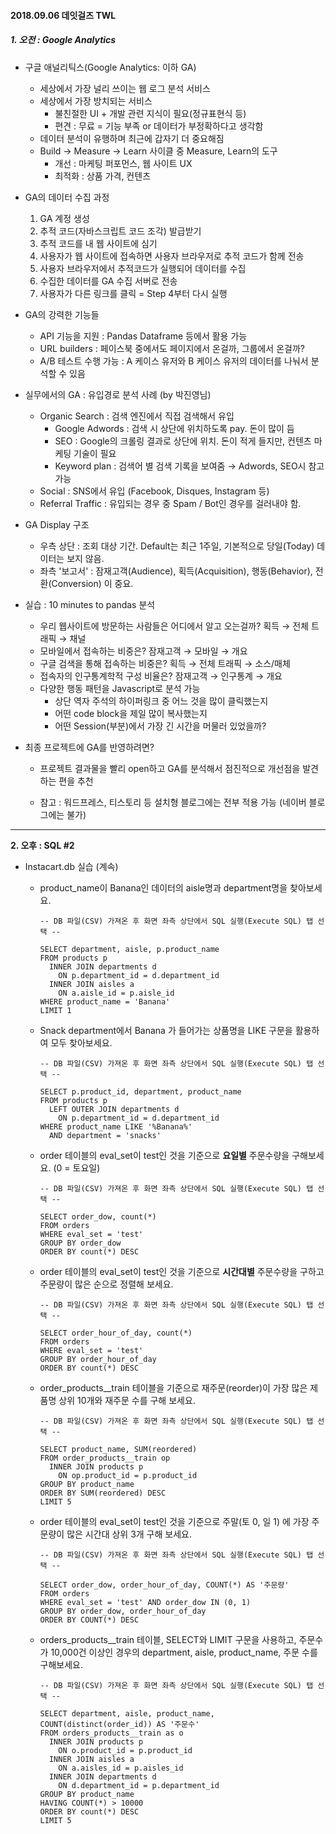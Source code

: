 #### 2018.09.06 데잇걸즈 TWL 



##### 1. 오전 : Google Analytics

- 구글 애널리틱스(Google Analytics: 이하 GA)
  - 세상에서 가장 널리 쓰이는 웹 로그 분석 서비스
  - 세상에서 가장 방치되는 서비스
    - 불친절한 UI + 개발 관련 지식이 필요(정규표현식 등)
    - 편견 : 무료 = 기능 부족 or 데이터가 부정확하다고 생각함
  - 데이터 분석이 유행하며 최근에 갑자기 더 중요해짐
  - Build → Measure → Learn 사이클 중 Measure, Learn의 도구
    - 개선 : 마케팅 퍼포먼스, 웹 사이트 UX
    - 최적화 : 상품 가격, 컨텐츠



- GA의 데이터 수집 과정
  1. GA 계정 생성
  2. 추적 코드(자바스크립트 코드 조각) 발급받기
  3. 추적 코드를 내 웹 사이트에 심기
  4. 사용자가 웹 사이트에 접속하면 사용자 브라우저로 추적 코드가 함께 전송
  5. 사용자 브라우저에서 추적코드가 실행되어 데이터를 수집
  6. 수집한 데이터를 GA 수집 서버로 전송
  7. 사용자가 다른 링크를 클릭 = Step 4부터 다시 실행



- GA의 강력한 기능들
  - API 기능을 지원 : Pandas Dataframe 등에서 활용 가능
  - URL builders : 페이스북 중에서도 페이지에서 온걸까, 그룹에서 온걸까?
  - A/B 테스트 수행 가능 : A 케이스 유저와 B 케이스 유저의 데이터를 나눠서 분석할 수 있음



- 실무에서의 GA : 유입경로 분석 사례  (by 박진영님)
  - Organic Search : 검색 엔진에서 직접 검색해서 유입
    - Google Adwords : 검색 시 상단에 위치하도록 pay. 돈이 많이 듬
    - SEO : Google의 크롤링 결과로 상단에 위치. 돈이 적게 들지만, 컨텐츠 마케팅 기술이 필요
    - Keyword plan : 검색어 별 검색 기록을 보여줌 → Adwords, SEO시 참고 가능
  - Social : SNS에서 유입 (Facebook, Disques, Instagram 등)
  - Referral Traffic : 유입되는 경우 중 Spam / Bot인 경우를 걸러내야 함.



- GA Display 구조
  - 우측 상단 : 조회 대상 기간. Default는 최근 1주일, 기본적으로 당일(Today) 데이터는 보지 않음.
  - 좌측 '보고서' : 잠재고객(Audience), 획득(Acquisition), 행동(Behavior), 전환(Conversion) 이 중요.



- 실습 : 10 minutes to pandas 분석
  - 우리 웹사이트에 방문하는 사람들은 어디에서 알고 오는걸까? 획득 → 전체 트래픽 → 채널
  - 모바일에서 접속하는 비중은? 잠재고객 → 모바일 → 개요
  - 구글 검색을 통해 접속하는 비중은? 획득 → 전체 트래픽 → 소스/매체
  - 접속자의 인구통계학적 구성 비율은? 잠재고객 → 인구통계 → 개요
  - 다양한 행동 패턴을 Javascript로 분석 가능 
    - 상단 역자 주석의 하이퍼링크 중 어느 것을 많이 클릭했는지
    - 어떤 code block을 제일 많이 복사했는지
    - 어떤 Session(부분)에서 가장 긴 시간을 머물러 있었을까?



- 최종 프로젝트에 GA를 반영하려면?

  - 프로젝트 결과물을 빨리 open하고 GA를 분석해서 점진적으로 개선점을 발견하는 편을 추천 

  - 참고 : 워드프레스, 티스토리 등 설치형 블로그에는 전부 적용 가능 (네이버 블로그에는 불가)


------



**2. 오후 : SQL #2**



- Instacart.db 실습 (계속)

  - product_name이 Banana인 데이터의 aisle명과 department명을 찾아보세요.

    ~~~
    -- DB 파일(CSV) 가져온 후 화면 좌측 상단에서 SQL 실행(Execute SQL) 탭 선택 --
    
    SELECT department, aisle, p.product_name
    FROM products p
      INNER JOIN departments d
        ON p.department_id = d.department_id
      INNER JOIN aisles a
        ON a.aisle_id = p.aisle_id
    WHERE product_name = 'Banana'
    LIMIT 1
    ~~~

  - Snack department에서 Banana 가 들어가는 상품명을 LIKE 구문을 활용하여 모두 찾아보세요.

    ~~~
    -- DB 파일(CSV) 가져온 후 화면 좌측 상단에서 SQL 실행(Execute SQL) 탭 선택 --
    
    SELECT p.product_id, department, product_name
    FROM products p
      LEFT OUTER JOIN departments d
        ON p.department_id = d.department_id
    WHERE product_name LIKE '%Banana%'
      AND department = 'snacks'
    ~~~

  - order 테이블의 eval_set이 test인 것을 기준으로 **요일별** 주문수량을 구해보세요. (0 = 토요일)

    ~~~
    -- DB 파일(CSV) 가져온 후 화면 좌측 상단에서 SQL 실행(Execute SQL) 탭 선택 --
    
    SELECT order_dow, count(*)
    FROM orders
    WHERE eval_set = 'test'
    GROUP BY order_dow
    ORDER BY count(*) DESC 
    ~~~

  - order 테이블의 eval_set이 test인 것을 기준으로 **시간대별** 주문수량을 구하고 주문량이 많은 순으로 정렬해 보세요.

    ~~~
    -- DB 파일(CSV) 가져온 후 화면 좌측 상단에서 SQL 실행(Execute SQL) 탭 선택 --
    
    SELECT order_hour_of_day, count(*)
    FROM orders
    WHERE eval_set = 'test'
    GROUP BY order_hour_of_day
    ORDER BY count(*) DESC 
    ~~~

  - order_products__train 테이블을 기준으로 재주문(reorder)이 가장 많은 제품명 상위 10개와 재주문 수를 구해 보세요.

    ~~~
    -- DB 파일(CSV) 가져온 후 화면 좌측 상단에서 SQL 실행(Execute SQL) 탭 선택 --
    
    SELECT product_name, SUM(reordered)
    FROM order_products__train op
      INNER JOIN products p
        ON op.product_id = p.product_id
    GROUP BY product_name
    ORDER BY SUM(reordered) DESC
    LIMIT 5
    ~~~

  - order 테이블의 eval_set이 test인 것을 기준으로 주말(토 0, 일 1) 에 가장 주문량이 많은 시간대 상위 3개 구해 보세요.

    ~~~
    -- DB 파일(CSV) 가져온 후 화면 좌측 상단에서 SQL 실행(Execute SQL) 탭 선택 --
    
    SELECT order_dow, order_hour_of_day, COUNT(*) AS '주문량'
    FROM orders
    WHERE eval_set = 'test' AND order_dow IN (0, 1)
    GROUP BY order_dow, order_hour_of_day
    ORDER BY COUNT(*) DESC
    ~~~

  - orders_products__train 테이블, SELECT와 LIMIT 구문을 사용하고, 주문수가 10,000건 이상인 경우의 department, aisle, product_name, 주문 수를 구해보세요.

    ~~~
    -- DB 파일(CSV) 가져온 후 화면 좌측 상단에서 SQL 실행(Execute SQL) 탭 선택 --
    
    SELECT department, aisle, product_name, COUNT(distinct(order_id)) AS '주문수'
    FROM orders_products__train as o
      INNER JOIN products p
        ON o.product_id = p.product_id
      INNER JOIN aisles a
        ON a.aisles_id = p.aisles_id
      INNER JOIN departments d
        ON d.department_id = p.department_id
    GROUP BY product_name
    HAVING COUNT(*) > 10000
    ORDER BY count(*) DESC
    LIMIT 5
    ~~~






